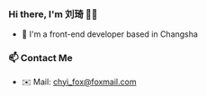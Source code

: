 ### Hi there, I'm 刘琦 👋👋

- 👀 I'm a front-end developer based in Changsha
<!-- - 🌱 I’m currently learning FE. -->


### 📫 Contact Me
- ✉️ Mail: chyi_fox@foxmail.com



<!--
**l1uqi/l1uqi** is a ✨ _special_ ✨ repository because its `README.md` (this file) appears on your GitHub profile.

Here are some ideas to get you started:

- 🔭 I’m currently working on ...
- 🌱 I’m currently learning ...
- 👯 I’m looking to collaborate on ...
- 🤔 I’m looking for help with ...
- 💬 Ask me about ...
- 📫 How to reach me: ...
- 😄 Pronouns: ...
- ⚡ Fun fact: ...
-->
